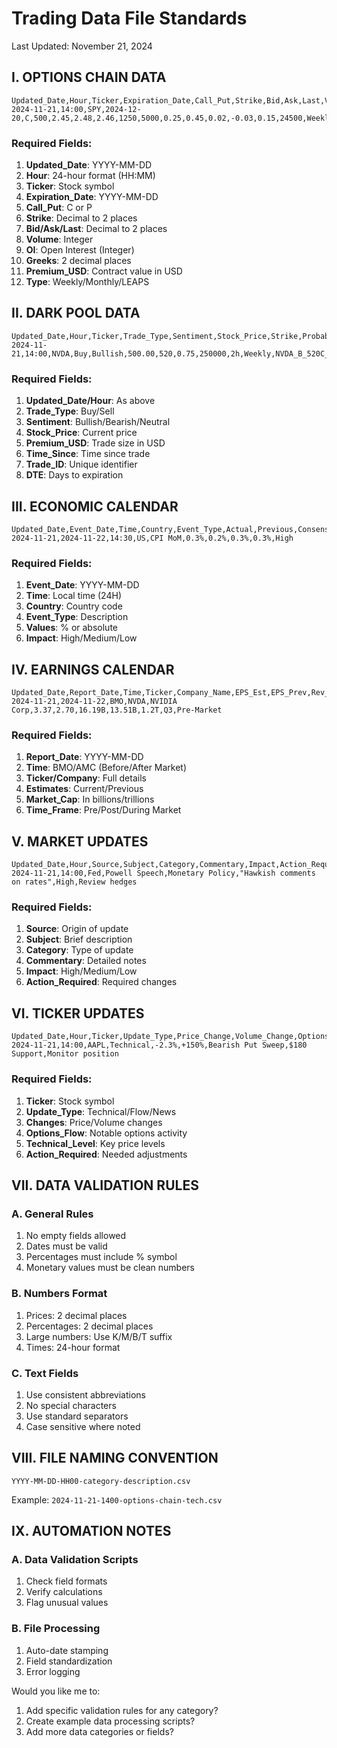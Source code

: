 # Trading Data File Standards
Last Updated: November 21, 2024

## I. OPTIONS CHAIN DATA
```csv
Updated_Date,Hour,Ticker,Expiration_Date,Call_Put,Strike,Bid,Ask,Last,Volume,OI,IV,Delta,Gamma,Theta,Vega,Premium_USD,Type
2024-11-21,14:00,SPY,2024-12-20,C,500,2.45,2.48,2.46,1250,5000,0.25,0.45,0.02,-0.03,0.15,24500,Weekly
```

### Required Fields:
1. **Updated_Date**: YYYY-MM-DD
2. **Hour**: 24-hour format (HH:MM)
3. **Ticker**: Stock symbol
4. **Expiration_Date**: YYYY-MM-DD
5. **Call_Put**: C or P
6. **Strike**: Decimal to 2 places
7. **Bid/Ask/Last**: Decimal to 2 places
8. **Volume**: Integer
9. **OI**: Open Interest (Integer)
10. **Greeks**: 2 decimal places
11. **Premium_USD**: Contract value in USD
12. **Type**: Weekly/Monthly/LEAPS

## II. DARK POOL DATA
```csv
Updated_Date,Hour,Ticker,Trade_Type,Sentiment,Stock_Price,Strike,Probability,Premium_USD,Time_Since,Exp_Type,Trade_ID,Clean_Premium,DTE
2024-11-21,14:00,NVDA,Buy,Bullish,500.00,520,0.75,250000,2h,Weekly,NVDA_B_520C_1121,250000,30
```

### Required Fields:
1. **Updated_Date/Hour**: As above
2. **Trade_Type**: Buy/Sell
3. **Sentiment**: Bullish/Bearish/Neutral
4. **Stock_Price**: Current price
5. **Premium_USD**: Trade size in USD
6. **Time_Since**: Time since trade
7. **Trade_ID**: Unique identifier
8. **DTE**: Days to expiration

## III. ECONOMIC CALENDAR
```csv
Updated_Date,Event_Date,Time,Country,Event_Type,Actual,Previous,Consensus,Forecast,Impact
2024-11-21,2024-11-22,14:30,US,CPI MoM,0.3%,0.2%,0.3%,0.3%,High
```

### Required Fields:
1. **Event_Date**: YYYY-MM-DD
2. **Time**: Local time (24H)
3. **Country**: Country code
4. **Event_Type**: Description
5. **Values**: % or absolute
6. **Impact**: High/Medium/Low

## IV. EARNINGS CALENDAR
```csv
Updated_Date,Report_Date,Time,Ticker,Company_Name,EPS_Est,EPS_Prev,Rev_Est,Rev_Prev,Market_Cap,Quarter,Time_Frame
2024-11-21,2024-11-22,BMO,NVDA,NVIDIA Corp,3.37,2.70,16.19B,13.51B,1.2T,Q3,Pre-Market
```

### Required Fields:
1. **Report_Date**: YYYY-MM-DD
2. **Time**: BMO/AMC (Before/After Market)
3. **Ticker/Company**: Full details
4. **Estimates**: Current/Previous
5. **Market_Cap**: In billions/trillions
6. **Time_Frame**: Pre/Post/During Market

## V. MARKET UPDATES
```csv
Updated_Date,Hour,Source,Subject,Category,Commentary,Impact,Action_Required
2024-11-21,14:00,Fed,Powell Speech,Monetary Policy,"Hawkish comments on rates",High,Review hedges
```

### Required Fields:
1. **Source**: Origin of update
2. **Subject**: Brief description
3. **Category**: Type of update
4. **Commentary**: Detailed notes
5. **Impact**: High/Medium/Low
6. **Action_Required**: Required changes

## VI. TICKER UPDATES
```csv
Updated_Date,Hour,Ticker,Update_Type,Price_Change,Volume_Change,Options_Flow,Technical_Level,Action_Required
2024-11-21,14:00,AAPL,Technical,-2.3%,+150%,Bearish Put Sweep,$180 Support,Monitor position
```

### Required Fields:
1. **Ticker**: Stock symbol
2. **Update_Type**: Technical/Flow/News
3. **Changes**: Price/Volume changes
4. **Options_Flow**: Notable options activity
5. **Technical_Level**: Key price levels
6. **Action_Required**: Needed adjustments

## VII. DATA VALIDATION RULES

### A. General Rules
1. No empty fields allowed
2. Dates must be valid
3. Percentages must include % symbol
4. Monetary values must be clean numbers

### B. Numbers Format
1. Prices: 2 decimal places
2. Percentages: 2 decimal places
3. Large numbers: Use K/M/B/T suffix
4. Times: 24-hour format

### C. Text Fields
1. Use consistent abbreviations
2. No special characters
3. Use standard separators
4. Case sensitive where noted

## VIII. FILE NAMING CONVENTION
```
YYYY-MM-DD-HH00-category-description.csv
```

Example: `2024-11-21-1400-options-chain-tech.csv`

## IX. AUTOMATION NOTES

### A. Data Validation Scripts
1. Check field formats
2. Verify calculations
3. Flag unusual values

### B. File Processing
1. Auto-date stamping
2. Field standardization
3. Error logging

Would you like me to:
1. Add specific validation rules for any category?
2. Create example data processing scripts?
3. Add more data categories or fields?